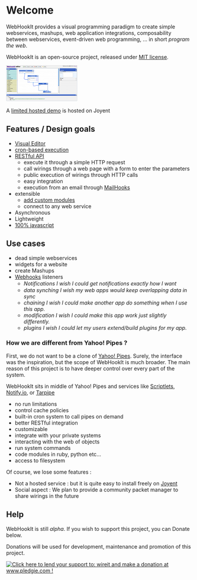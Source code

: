 # Welcome

WebHookIt provides a visual programming paradigm to create simple webservices, mashups, web application integrations, composability between webservices, event-driven web programming, ... in short *program the web*.

WebHookIt is an open-source project, released under [MIT license](http://neyric.github.com/webhookit/license.txt).

<img src="images/editor_small.png">

A [limited hosted demo](http://webhookit.no.de) is hosted on Joyent

## Features / Design goals

 * [Visual Editor](editor.html)
 * [cron-based execution](cron-jobs.html)
 * [RESTful API](api.html)
   * execute it through a simple HTTP request   
   * call wirings through a web page with a form to enter the parameters
   * public execution of wirings through HTTP calls
   * easy integration
   * execution from an email through [MailHooks](tutorial-mailhooks.html)
 * extensible
   * [add custom modules](custom-modules.html)
   * connect to any web service
 * Asynchronous
 * Lightweight
 * [100% javascript](stack.html)


 
## Use cases

 * dead simple webservices
 * widgets for a website
 * create Mashups
 * [Webhooks](http://www.webhooks.org/) listeners
   * _Notifications_  *I wish I could get notiﬁcations exactly how I want*
   * _data synching_ *I wish my web apps would keep overlapping data in sync*
   * _chaining_ *I wish I could make another app do something  when I use this app.*
   * _modification_ *I wish I could make this app work just slightly differently.*
   * _plugins_ *I wish I could let my users extend/build plugins for my app.*
 

### How we are different from Yahoo! Pipes ?

First, we do not want to be a clone of [Yahoo! Pipes](http://pipes.yahoo.com/). Surely, the interface was the inspiration, but the scope of WebHookIt is much broader. The main reason of this project is to have deeper control over every part of the system.

WebHookIt sits in middle of Yahoo! Pipes and services like [Scriptlets](http://www.scriptlets.org/), [Notify.io](http://www.notify.io/), or [Tarpipe](http://tarpipe.com)

  * no run limitations
  * control cache policies
  * built-in cron system to call pipes on demand
  * better RESTful integration
  * customizable 
  * integrate with your private systems
  * interacting with the web of objects
  * run system commands
  * code modules in ruby, python etc... 
  * access to filesystem
  
Of course, we lose some features :

  * Not a hosted service : but it is quite easy to install freely on [Joyent](install_joyent.html)
  * Social aspect : We plan to provide a community packet manager to share wirings in the future
  
## Help

WebHookIt is still *alpha*. If you wish to support this project, you can Donate below.

Donations will be used for development, maintenance and promotion of this project.

<a href='http://www.pledgie.com/campaigns/13031'><img alt='Click here to lend your support to: wireit and make a donation at www.pledgie.com !' src='http://www.pledgie.com/campaigns/13031.png?skin_name=chrome' border='0' /></a>

